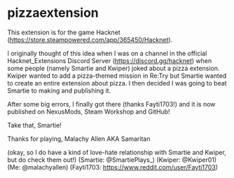 # pizzaextension
This extension is for the game Hacknet (https://store.steampowered.com/app/365450/Hacknet).

I originally thought of this idea when I was on a channel in the official Hacknet_Extensions Discord Server (https://discord.gg/hacknet)
when some people (namely Smartie and Kwiper) joked about a pizza extension. Kwiper wanted to add a pizza-themed mission in Re:Try
but Smartie wanted to create an entire extension about pizza. I then decided I was going to beat Smartie to making and publishing it.

After some big errors, I finally got there (thanks Fayti1703!) and it is now published on NexusMods, Steam Workshop and GitHub!

Take that, Smartie!

Thanks for playing,
Malachy Allen AKA Samaritan

(okay, so I do have a kind of love-hate relationship with Smartie and Kwiper, but do check them out!)
(Smartie: @SmartiePlays_)
(Kwiper: @Kwiper01)
(Me: @malachyallen)
(Fayti1703: https://www.reddit.com/user/Fayti1703)
